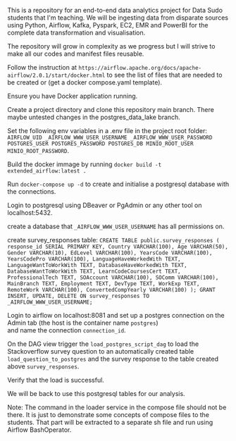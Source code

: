 This is a repository for an end-to-end data analytics project for Data Sudo students that I'm teaching.
We will be ingesting data from disparate sources using Python, Airflow, Kafka, Pyspark, EC2, EMR and PowerBI for the complete data transformation and visualisation.

The repository will grow in complexity as we progress but I will strive to make all our codes and manifest files reusable.

Follow the instruction at `https://airflow.apache.org/docs/apache-airflow/2.0.1/start/docker.html` to see the list of files that are needed to be created or (get a docker compose.yaml template).

Ensure you have Docker application running.

Create a project directory and clone this repository main branch. There maybe untested changes in the postgres_data_lake branch.

Set the following env variables in a .env file in the project root folder:
`AIRFLOW_UID
_AIRFLOW_WWW_USER_USERNAME
_AIRFLOW_WWW_USER_PASSWORD
POSTGRES_USER
POSTGRES_PASSWORD
POSTGRES_DB
MINIO_ROOT_USER
MINIO_ROOT_PASSWORD`.

Build the docker immage by running `docker build -t extended_airflow:latest .`

Run `docker-compose up -d` to create and initialise a postgresql database with the connections.

Login to postgresql using DBeaver or PgAdmin or any other tool on localhost:5432.

create a database that `_AIRFLOW_WWW_USER_USERNAME` has all permissions on.

create survey_responses table:
`CREATE TABLE public.survey_responses (
    response_id SERIAL PRIMARY KEY,
    Country VARCHAR(100),
    Age VARCHAR(50),
    Gender VARCHAR(10),
    EdLevel VARCHAR(100),
    YearsCode VARCHAR(100),
    YearsCodePro VARCHAR(100),
    LanguageHaveWorkedWith TEXT,
    LanguageWantToWorkWith TEXT,
    DatabaseHaveWorkedWith TEXT,
    DatabaseWantToWorkWith TEXT,
    LearnCodeCoursesCert TEXT,
    ProfessionalTech TEXT,
    SOAccount VARCHAR(100),
    SOComm VARCHAR(100),
    MainBranch TEXT,
    Employment TEXT,
    DevType TEXT,
    WorkExp TEXT,
    RemoteWork VARCHAR(100),
    ConvertedCompYearly VARCHAR(100)
);
GRANT INSERT, UPDATE, DELETE ON survey_responses TO _AIRFLOW_WWW_USER_USERNAME;`

Login to airflow on localhost:8081 and set up a postgres connection on the Admin tab (the host is the container name `postgres`) \
and name the connection `connection_id`.

On the DAG view trigger the `load_postgres_script_dag` to load the Stackoverflow survey question to an automatically created table `load_question_to_postgres` and the survey response to the table created above `survey_responses`.

Verify that the load is successful.

We will be back to use this postgresql tables for our analysis.

Note: The command in the loader service in the compose file should not be there. It is just to demonstrate some concepts of compose files to the students. That part will be extracted to a separate sh file and run using Airflow BashOperator.
